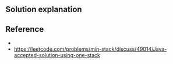 ## Solution explanation


## Reference

-
- https://leetcode.com/problems/min-stack/discuss/49014/Java-accepted-solution-using-one-stack